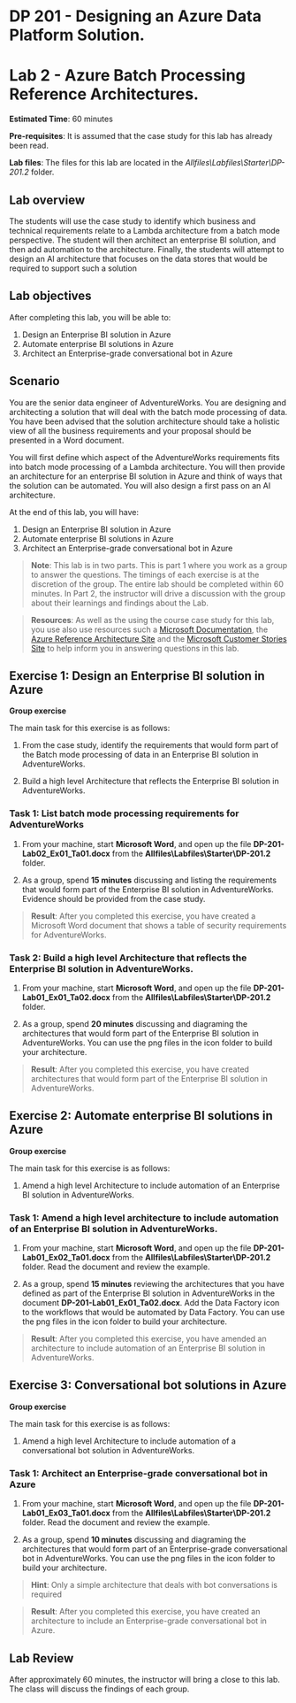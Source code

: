 # DP 201 - Designing an Azure Data Platform Solution.

# Lab 2 - Azure Batch Processing Reference Architectures.

**Estimated Time**: 60 minutes

**Pre-requisites**: It is assumed that the case study for this lab has already been read.

**Lab files**: The files for this lab are located in the _Allfiles\Labfiles\Starter\DP-201.2_ folder.

## Lab overview

The students will use the case study to identify which business and technical requirements relate to a Lambda architecture from a batch mode perspective. The student will then architect an enterprise BI solution, and then add automation to the architecture. Finally, the students will attempt to design an AI architecture that focuses on the data stores that would be required to support such a solution

## Lab objectives

After completing this lab, you will be able to:

1. Design an Enterprise BI solution in Azure
2. Automate enterprise BI solutions in Azure
3. Architect an Enterprise-grade conversational bot in Azure

## Scenario

You are the senior data engineer of AdventureWorks. You are designing and architecting a solution that will deal with the batch mode processing of data. You have been advised that the solution architecture should take a holistic view of all the business requirements and your proposal should be presented in a Word document.

You will first define which aspect of the AdventureWorks requirements fits into batch mode processing of a Lambda architecture. You will then provide an architecture for an enterprise BI solution in Azure and think of ways that the solution can be automated. You will also design a first pass on an AI architecture.

At the end of this lab, you will have:

1. Design an Enterprise BI solution in Azure
2. Automate enterprise BI solutions in Azure
3. Architect an Enterprise-grade conversational bot in Azure

> **Note**: This lab is in two parts. This is part 1 where you work as a group to answer the questions. The timings of each exercise is at the discretion of the group. The entire lab should be completed within 60 minutes. In Part 2, the instructor will drive a discussion with the group about their learnings and findings about the Lab.

> **Resources**: As well as the using the course case study for this lab, you use also use resources such a [Microsoft Documentation](https://docs.microsoft.com), the [Azure Reference Architecture Site](https://docs.microsoft.com/en-us/azure/architecture/reference-architectures/) and the [Microsoft Customer Stories Site](https://customers.microsoft.com/) to help inform you in answering questions in this lab.

## Exercise 1: Design an Enterprise BI solution in Azure

**Group exercise**

The main task for this exercise is as follows:

1. From the case study, identify the requirements that would form part of the Batch mode processing of data in an Enterprise BI solution in AdventureWorks.

1. Build a high level Architecture that reflects the Enterprise BI solution in AdventureWorks.

### Task 1: List batch mode processing requirements for AdventureWorks

1. From your machine, start **Microsoft Word**, and open up the file **DP-201-Lab02_Ex01_Ta01.docx** from the **Allfiles\Labfiles\Starter\DP-201.2** folder.

1. As a group, spend **15 minutes** discussing and listing the requirements that would form part of the Enterprise BI solution in AdventureWorks. Evidence should be provided from the case study.

> **Result**: After you completed this exercise, you have created a Microsoft Word document that shows a table of security requirements for AdventureWorks.

### Task 2: Build a high level Architecture that reflects the Enterprise BI solution in AdventureWorks.

1. From your machine, start **Microsoft Word**, and open up the file **DP-201-Lab01_Ex01_Ta02.docx** from the **Allfiles\Labfiles\Starter\DP-201.2** folder.

1. As a group, spend **20 minutes** discussing and diagraming the architectures that would form part of the Enterprise BI solution in AdventureWorks. You can use the png files in the icon folder to build your architecture.

> **Result**: After you completed this exercise, you have created architectures that would form part of the Enterprise BI solution in AdventureWorks.

## Exercise 2: Automate enterprise BI solutions in Azure

**Group exercise**

The main task for this exercise is as follows:

1. Amend a high level Architecture to include automation of an Enterprise BI solution in AdventureWorks.

### Task 1: Amend a high level architecture to include automation of an Enterprise BI solution in AdventureWorks.

1. From your machine, start **Microsoft Word**, and open up the file **DP-201-Lab01_Ex02_Ta01.docx** from the **Allfiles\Labfiles\Starter\DP-201.2** folder. Read the document and review the example.

1. As a group, spend **15 minutes** reviewing the architectures that you have defined as part of the Enterprise BI solution in AdventureWorks in the document **DP-201-Lab01_Ex01_Ta02.docx**. Add the Data Factory icon to the workflows that would be automated by Data Factory. You can use the png files in the icon folder to build your architecture.

> **Result**: After you completed this exercise, you have amended an architecture to include automation of an Enterprise BI solution in AdventureWorks.

## Exercise 3: Conversational bot solutions in Azure

**Group exercise**

The main task for this exercise is as follows:

1. Amend a high level Architecture to include automation of a conversational bot solution in AdventureWorks.

### Task 1: Architect an Enterprise-grade conversational bot in Azure

1. From your machine, start **Microsoft Word**, and open up the file **DP-201-Lab01_Ex03_Ta01.docx** from the **Allfiles\Labfiles\Starter\DP-201.2** folder. Read the document and review the example.

1. As a group, spend **10 minutes** discussing and diagraming the architectures that would form part of an Enterprise-grade conversational bot in AdventureWorks. You can use the png files in the icon folder to build your architecture.

> **Hint**: Only a simple architecture that deals with bot conversations is required

> **Result**: After you completed this exercise, you have created an architecture to include an Enterprise-grade conversational bot in Azure.

## Lab Review

After approximately 60 minutes, the instructor will bring a close to this lab. The class will discuss the findings of each group.
